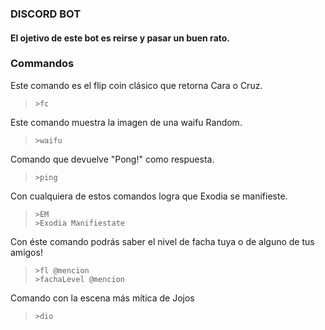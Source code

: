### DISCORD BOT

#### El ojetivo de este bot es reirse y pasar un buen rato.

### Commandos
Este comando es el flip coin clásico que retorna Cara o Cruz.

  >     >fc

Este comando muestra la imagen de una waifu Random.


  >     >waifu
Comando que devuelve "Pong!" como respuesta.


  >     >ping

Con cualquiera de estos comandos logra que Exodia se manifieste.


  >     >EM
  >     >Exodia Manifiestate
 
 Con éste comando podrás saber el nivel de facha tuya o de alguno de tus amigos!
 
  >     >fl @mencion
  >     >fachaLevel @mencion
 
Comando con la escena más mítica de Jojos

>     >dio
